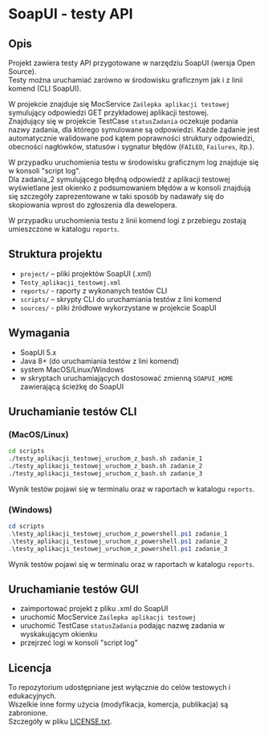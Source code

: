 # SoapUI - testy API

## Opis
Projekt zawiera testy API przygotowane w narzędziu SoapUI (wersja Open Source).  
Testy można uruchamiać zarówno w środowisku graficznym jak i z linii komend (CLI SoapUI).

W projekcie znajduje się MocService `Zaślepka aplikacji testowej` symulujący odpowiedzi GET przykładowej aplikacji testowej.  
Znajdujący się w projekcie TestCase `statusZadania` oczekuje podania nazwy zadania, dla którego symulowane są odpowiedzi.
Każde żądanie jest automatycznie walidowane pod kątem poprawności struktury odpowiedzi, obecności nagłówków, statusów i sygnatur błędów (`FAILED`, `Failures`, itp.).

W przypadku uruchomienia testu w środowisku graficznym log znajduje się w konsoli "script log".  
Dla zadania_2 symulującego błędną odpowiedź z aplikacji testowej wyświetlane jest okienko z podsumowaniem błędów a w konsoli znajdują się szczegóły zaprezentowane w taki sposób by nadawały się do skopiowania wprost do zgłoszenia dla dewelopera.

W przypadku uruchomienia testu z linii komend logi z przebiegu zostają umieszczone w katalogu `reports`.

## Struktura projektu
- `project/` – pliki projektów SoapUI (.xml)
 - `Testy_aplikacji_testowej.xml`
- `reports/` - raporty z wykonanych testów CLI
- `scripts/` – skrypty CLI do uruchamiania testów z lini komend
- `sources/` - pliki źródłowe wykorzystane w projekcie SoapUI

## Wymagania
- SoapUI 5.x
- Java 8+ (do uruchamiania testów z lini komend)
- system MacOS/Linux/Windows
- w skryptach uruchamiających dostosować zmienną `SOAPUI_HOME` zawierającą ścieżkę do SoapUI

## Uruchamianie testów CLI
### (MacOS/Linux)
```bash
cd scripts
./testy_aplikacji_testowej_uruchom_z_bash.sh zadanie_1
./testy_aplikacji_testowej_uruchom_z_bash.sh zadanie_2
./testy_aplikacji_testowej_uruchom_z_bash.sh zadanie_3
```
Wynik testów pojawi się w terminalu oraz w raportach w katalogu `reports`.
### (Windows)
```powershell
cd scripts
.\testy_aplikacji_testowej_uruchom_z_powershell.ps1 zadanie_1
.\testy_aplikacji_testowej_uruchom_z_powershell.ps1 zadanie_2
.\testy_aplikacji_testowej_uruchom_z_powershell.ps1 zadanie_3
```
Wynik testów pojawi się w terminalu oraz w raportach w katalogu `reports`.

## Uruchamianie testów GUI
- zaimportować projekt z pliku .xml do SoapUI
- uruchomić MocService `Zaślepka aplikacji testowej`
- uruchomić TestCase `statusZadania` podając nazwę zadania w wyskakującym okienku
- przejrzeć logi w konsoli "script log"

## Licencja
To repozytorium udostępniane jest wyłącznie do celów testowych i edukacyjnych.  
Wszelkie inne formy użycia (modyfikacja, komercja, publikacja) są zabronione.  
Szczegóły w pliku [LICENSE.txt](./LICENSE.txt).